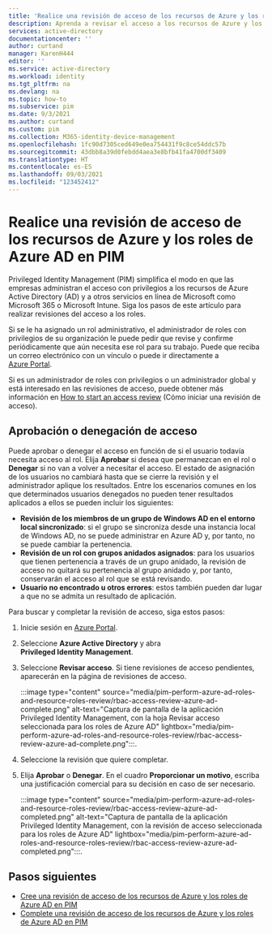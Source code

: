 ```yaml
---
title: 'Realice una revisión de acceso de los recursos de Azure y los roles de Azure AD en PIM: Azure AD | Microsoft Docs'
description: Aprenda a revisar el acceso a los recursos de Azure y los roles de Azure AD en Azure Active Directory Privileged Identity Management (PIM).
services: active-directory
documentationcenter: ''
author: curtand
manager: KarenH444
editor: ''
ms.service: active-directory
ms.workload: identity
ms.tgt_pltfrm: na
ms.devlang: na
ms.topic: how-to
ms.subservice: pim
ms.date: 9/3/2021
ms.author: curtand
ms.custom: pim
ms.collection: M365-identity-device-management
ms.openlocfilehash: 1fc90d7305ced649e0ea754431f9c8ce54ddc57b
ms.sourcegitcommit: 43dbb8a39d0febdd4aea3e8bfb41fa4700df3409
ms.translationtype: HT
ms.contentlocale: es-ES
ms.lasthandoff: 09/03/2021
ms.locfileid: "123452412"
---
```

# <a name="perform-an-access-review-of-azure-resource-and-azure-ad-roles-in-pim"></a>Realice una revisión de acceso de los recursos de Azure y los roles de Azure AD en PIM

Privileged Identity Management (PIM) simplifica el modo en que las empresas administran el acceso con privilegios a los recursos de Azure Active Directory (AD) y a otros servicios en línea de Microsoft como Microsoft 365 o Microsoft Intune. Siga los pasos de este artículo para realizar revisiones del acceso a los roles.

Si se le ha asignado un rol administrativo, el administrador de roles con privilegios de su organización le puede pedir que revise y confirme periódicamente que aún necesita ese rol para su trabajo. Puede que reciba un correo electrónico con un vínculo o puede ir directamente a [Azure Portal](https://portal.azure.com).

Si es un administrador de roles con privilegios o un administrador global y está interesado en las revisiones de acceso, puede obtener más información en [How to start an access review](pim-create-azure-ad-roles-and-resource-roles-review.md) (Cómo iniciar una revisión de acceso).

## <a name="approve-or-deny-access"></a>Aprobación o denegación de acceso

Puede aprobar o denegar el acceso en función de si el usuario todavía necesita acceso al rol. Elija **Aprobar** si desea que permanezcan en el rol o **Denegar** si no van a volver a necesitar el acceso. El estado de asignación de los usuarios no cambiará hasta que se cierre la revisión y el administrador aplique los resultados. Entre los escenarios comunes en los que determinados usuarios denegados no pueden tener resultados aplicados a ellos se pueden incluir los siguientes:

- **Revisión de los miembros de un grupo de Windows AD en el entorno local sincronizado**: si el grupo se sincroniza desde una instancia local de Windows AD, no se puede administrar en Azure AD y, por tanto, no se puede cambiar la pertenencia.
- **Revisión de un rol con grupos anidados asignados**: para los usuarios que tienen pertenencia a través de un grupo anidado, la revisión de acceso no quitará su pertenencia al grupo anidado y, por tanto, conservarán el acceso al rol que se está revisando.
- **Usuario no encontrado u otros errores**: estos también pueden dar lugar a que no se admita un resultado de aplicación.

Para buscar y completar la revisión de acceso, siga estos pasos:

1. Inicie sesión en [Azure Portal](https://portal.azure.com/).
1. Seleccione **Azure Active Directory** y abra **Privileged Identity Management**.
1. Seleccione **Revisar acceso**. Si tiene revisiones de acceso pendientes, aparecerán en la página de revisiones de acceso.

    :::image type="content" source="media/pim-perform-azure-ad-roles-and-resource-roles-review/rbac-access-review-azure-ad-complete.png" alt-text="Captura de pantalla de la aplicación Privileged Identity Management, con la hoja Revisar acceso seleccionada para los roles de Azure AD" lightbox="media/pim-perform-azure-ad-roles-and-resource-roles-review/rbac-access-review-azure-ad-complete.png":::.

1. Seleccione la revisión que quiere completar.
1. Elija **Aprobar** o **Denegar**. En el cuadro **Proporcionar un motivo**, escriba una justificación comercial para su decisión en caso de ser necesario.

    :::image type="content" source="media/pim-perform-azure-ad-roles-and-resource-roles-review/rbac-access-review-azure-ad-completed.png" alt-text="Captura de pantalla de la aplicación Privileged Identity Management, con la revisión de acceso seleccionada para los roles de Azure AD" lightbox="media/pim-perform-azure-ad-roles-and-resource-roles-review/rbac-access-review-azure-ad-completed.png":::.

## <a name="next-steps"></a>Pasos siguientes

- [Cree una revisión de acceso de los recursos de Azure y los roles de Azure AD en PIM](pim-create-azure-ad-roles-and-resource-roles-review.md)
- [Complete una revisión de acceso de los recursos de Azure y los roles de Azure AD en PIM](pim-complete-azure-ad-roles-and-resource-roles-review.md)
